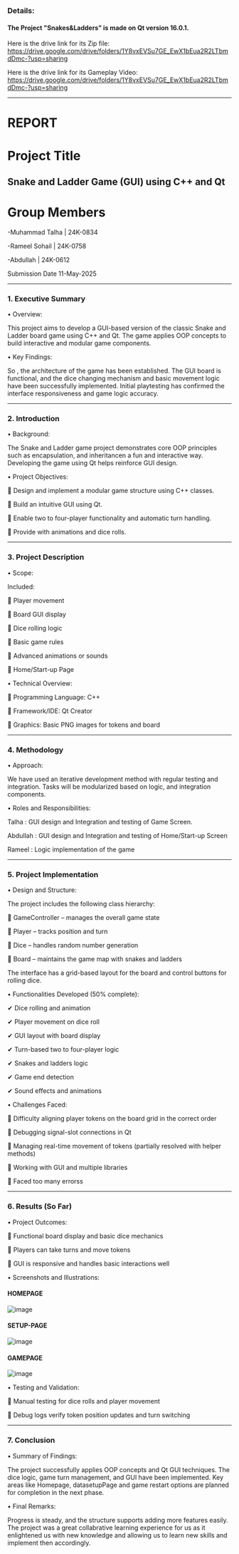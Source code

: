### Details:
#### The Project "Snakes&Ladders" is made on Qt version 16.0.1.
Here is the drive link for its Zip file: https://drive.google.com/drive/folders/1Y8vxEVSu7GE_EwX1bEua2R2LTbmdDmc-?usp=sharing

Here is the drive link for its Gameplay Video: https://drive.google.com/drive/folders/1Y8vxEVSu7GE_EwX1bEua2R2LTbmdDmc-?usp=sharing

________________________________________
# REPORT

# Project Title
## Snake and Ladder Game (GUI) using C++ and Qt
# Group Members
-Muhammad Talha | 24K-0834

-Rameel Sohail | 24K-0758

-Abdullah | 24K-0612

Submission Date
11-May-2025
________________________________________
### 1. Executive Summary
• Overview:

This project aims to develop a GUI-based version of the classic Snake and Ladder board game using C++ and Qt. The game applies OOP concepts to build interactive and modular game components.

• Key Findings:

So , the architecture of the game has been established. The GUI board is functional, and the dice changing mechanism and basic movement logic have been successfully implemented. Initial playtesting has confirmed the interface responsiveness and game logic accuracy.

________________________________________
### 2. Introduction
• Background:

The Snake and Ladder game project demonstrates core OOP principles such as encapsulation, and  inheritancen a fun and interactive way. Developing the game using Qt helps reinforce GUI design.

• Project Objectives:

	Design and implement a modular game structure using C++ classes.

	Build an intuitive GUI using Qt.

	Enable two to four-player functionality and automatic turn handling.

	Provide with animations and dice rolls.

________________________________________
### 3. Project Description
• Scope:

Included:

	Player movement

	Board GUI display

	Dice rolling logic

	Basic game rules 

	Advanced animations or sounds

	Home/Start-up Page


• Technical Overview:

	Programming Language: C++

	Framework/IDE: Qt Creator

	Graphics: Basic PNG images for tokens and board

________________________________________
### 4. Methodology
• Approach:

We have used an iterative development method with regular testing and integration. Tasks will be modularized based on logic, and integration components.

• Roles and Responsibilities:

Talha : GUI design and Integration and testing of Game Screen.

Abdullah : GUI design and Integration and testing of Home/Start-up Screen

Rameel : Logic implementation of the game

________________________________________

### 5. Project Implementation
• Design and Structure:

The project includes the following class hierarchy:

	GameController – manages the overall game state

	Player – tracks position and turn

	Dice – handles random number generation

	Board – maintains the game map with snakes and ladders

The interface has a grid-based layout for the board and control buttons for rolling dice.

• Functionalities Developed (50% complete):

✔ Dice rolling and animation

✔ Player movement on dice roll

✔ GUI layout with board display

✔ Turn-based two to four-player logic

✔ Snakes and ladders logic 

✔ Game end detection

✔ Sound effects and animations

• Challenges Faced:

	Difficulty aligning player tokens on the board grid in the correct order

	Debugging signal-slot connections in Qt

	Managing real-time movement of tokens (partially resolved with helper methods)

	Working with GUI and multiple libraries

	Faced too many errorss

________________________________________
### 6. Results (So Far)
• Project Outcomes:

	Functional board display and basic dice mechanics

	Players can take turns and move tokens

	GUI is responsive and handles basic interactions well

• Screenshots and Illustrations:

#### HOMEPAGE  

![image](https://github.com/user-attachments/assets/70cc5d16-6391-4809-8bfc-1a30c66b05c7)

#### SETUP-PAGE

![image](https://github.com/user-attachments/assets/51da20b0-503b-4dd3-b103-87951e6899a8)



#### GAMEPAGE

![image](https://github.com/user-attachments/assets/0f6c1053-336c-4a9e-9f6c-276e005b3335)

 
• Testing and Validation:

	Manual testing for dice rolls and player movement

	Debug logs verify token position updates and turn switching

________________________________________
### 7. Conclusion

• Summary of Findings:

The project successfully applies OOP concepts and Qt GUI techniques. The dice logic, game turn management, and GUI have been implemented. Key areas like Homepage, datasetupPage and game restart options are planned for completion in the next phase.

• Final Remarks:

Progress is steady, and the structure supports adding more features easily. The project was a great collabrative learning experience for us as it enlightened us with new knowledge and allowing us to learn new skills and implement then accordingly.
